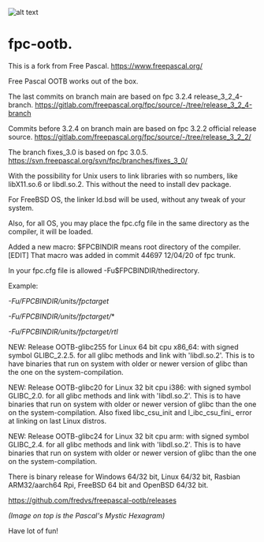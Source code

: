 ![alt text](https://github.com/fredvs/attach/assets/3421249/62c44816-12e3-46b8-91b5-bc75bf32623a) 


# fpc-ootb.

This is a fork from Free Pascal. https://www.freepascal.org/

Free Pascal OOTB works out of the box.

The last commits on branch main are based on fpc 3.2.4 release_3_2_4-branch.
https://gitlab.com/freepascal.org/fpc/source/-/tree/release_3_2_4-branch
 
Commits before 3.2.4 on branch main are based on fpc 3.2.2 official release source.
https://gitlab.com/freepascal.org/fpc/source/-/tree/release_3_2_2/

The branch fixes_3.0 is based on fpc 3.0.5.
https://svn.freepascal.org/svn/fpc/branches/fixes_3_0/

With the possibility for Unix users to link libraries with so numbers,
like libX11.so.6 or libdl.so.2.
This without the need to install dev package.

For FreeBSD OS, the linker ld.bsd will be used, without any tweak of
your system.

Also, for all OS, you may place the fpc.cfg file in the same directory
as the compiler, it will be loaded.

Added a new macro: \$FPCBINDIR means root directory of the compiler.
\[EDIT\] That macro was added in commit 44697 12/04/20 of fpc trunk.

In your fpc.cfg file is allowed -Fu\$FPCBINDIR/thedirectory.

Example:

*-Fu/$FPCBINDIR/units/$fpctarget*

*-Fu/$FPCBINDIR/units/$fpctarget/**

*-Fu/$FPCBINDIR/units/$fpctarget/rtl*

NEW: Release OOTB-glibc255 for Linux 64 bit cpu x86_64: with signed symbol
GLIBC_2.2.5. for all glibc methods and link with \'libdl.so.2\'. This is
to have binaries that run on system with older or newer version of glibc
than the one on the system-compilation.

NEW: Release OOTB-glibc20 for Linux 32 bit cpu i386: with signed symbol
GLIBC_2.0. for all glibc methods and link with \'libdl.so.2\'. This is
to have binaries that run on system with older or newer version of glibc
than the one on the system-compilation. Also fixed libc_csu_init and
l_ibc_csu_fini\_ error at linking on last Linux distros.

NEW: Release OOTB-glibc24 for Linux 32 bit cpu arm: with signed symbol
GLIBC_2.4. for all glibc methods and link with \'libdl.so.2\'. This is
to have binaries that run on system with older or newer version of glibc
than the one on the system-compilation. 

There is binary release for Windows 64/32 bit, Linux 64/32 bit,
Rasbian ARM32/aarch64 Rpi, FreeBSD 64 bit and OpenBSD 64/32 bit.

https://github.com/fredvs/freepascal-ootb/releases

*(Image on top is the Pascal's Mystic Hexagram)*

Have lot of fun!
